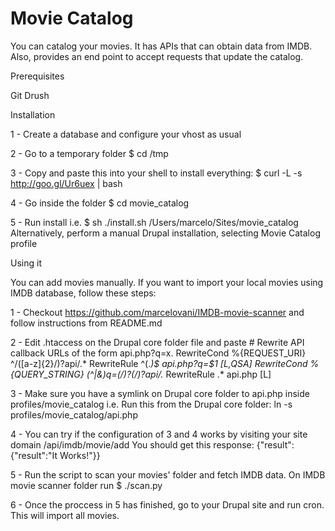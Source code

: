 Movie Catalog
=============

You can catalog your movies.
It has APIs that can obtain data from IMDB.
Also, provides an end point to accept requests that update the catalog.


Prerequisites

Git
Drush

Installation

  1 - Create a database and configure your vhost as usual

  2 - Go to a temporary folder
  $ cd /tmp

  3 - Copy and paste this into your shell to install everything:
  $ curl -L -s http://goo.gl/Ur6uex | bash

  4 - Go inside the folder
  $ cd movie_catalog

  5 - Run install i.e.
  $ sh ./install.sh /Users/marcelo/Sites/movie_catalog
  Alternatively, perform a manual Drupal installation, selecting Movie Catalog profile

Using it

  You can add movies manually. If you want to import your local movies using
  IMDB database, follow these steps:

  1 - Checkout https://github.com/marcelovani/IMDB-movie-scanner and follow instructions from README.md

  2 - Edit .htaccess on the Drupal core folder file and paste
		# Rewrite API callback URLs of the form api.php?q=x.
		RewriteCond %{REQUEST_URI} ^\/([a-z]{2}\/)?api\/.*
		RewriteRule ^(.*)$ api.php?q=$1 [L,QSA]
		RewriteCond %{QUERY_STRING} (^|&)q=(\/)?(\/)?api\/.*
		RewriteRule .* api.php [L]

  3 - Make sure you have a symlink on Drupal core folder to api.php inside profiles/movie_catalog
  i.e. Run this from the Drupal core folder: ln -s profiles/movie_catalog/api.php

  4 - You can try if the configuration of 3 and 4 works by visiting your site domain /api/imdb/movie/add
  You should get this response: {"result":{"result":"It Works!"}}

  5 - Run the script to scan your movies' folder and fetch IMDB data. On IMDB movie scanner folder run
  $ ./scan.py

  6 - Once the proccess in 5 has finished, go to your Drupal site and run cron. This will import all movies.
